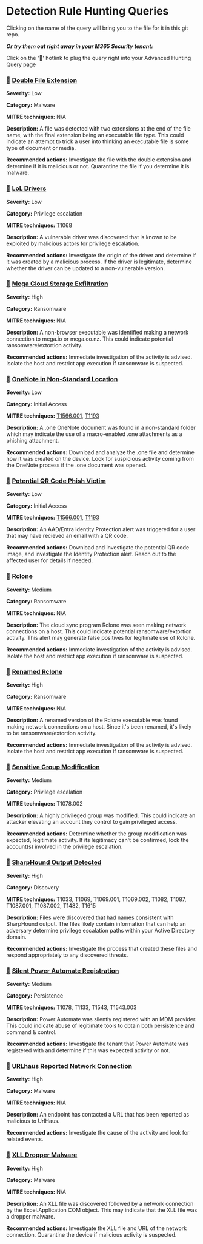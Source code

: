 # Detection Rule Hunting Queries

Clicking on the name of the query will bring you to the file for it in this git repo.

***Or try them out right away in your M365 Security tenant:***

Click on the '🔎' hotlink to plug the query right into your Advanced Hunting Query page

### [🔎](https://security.microsoft.com/v2/advanced-hunting?query=H4sIAAAAAAAAA62W22rbQBCG5zrQdxC-csEt5AC5KA24qZM45GAip7SEXAhbSRwUS7EV2yl5-H4zjqyVbWhgjVjt_rMz_86MVrObSCy5BDKUVEbyJJEk0pIZshjZWAbItQ_kO60vr6AIvYH0pC43UpMM6R19g_ka45SZKpot8Az28RIqZzOefAmVsxFMPRgVf5ItZH5PjXhzx_Pcoi5QD88mji9DuV-gR3AVxQ6-Jzcl6wi_pxv0-YnVdp2cTFitQPpV-hWcOjGo5V4FuV4XeGdFsrth78s1U8Yl-ovnGf2tfJZvtt5P1p_YTovliD6hbyHRnZnzfVTnDdupPCAb0QKkOaPEdOoLqwvbszHMgRzQ9tfaLmsHxtKHc8pMjqb6-VV-SFO6jKo50f_n4xyHck58vhwdOfPkaMlvmh_HCdloenK0ycexN0col54cp0Ry5c0RboDB96vo_vLnCNll_hxtT45Q_njn9Bf_rT-Db0aVo4jkzbSKs7YPCqmAiemXPHrujhfy1ZrWeGee19Evsk2VW1fdVrlv0N6h3gZIh7zr_70FlMwZeilnX0x11vtDFx3l1PobWZ1Xb9wK7vrbNKs5a5c7RfYuXxfbEVoJ2dE4Osg1lw2L5wSebRu34RkYY2RvPa075mHPfBqzi1MYNTLN9JnpxB-0bdrNI5UXO3eu7TagllfMPyOdR13VciNws9Bm9cI2s2znJvsHqH1RNIgJAAA&timeRangeId=week) [Double File Extension](DoubleFileExtension.kusto)

**Severity:** Low

**Category:** Malware

**MITRE techniques:** N/A

**Description:** A file was detected with two extensions at the end of the file name, with the final extension being an executable file type. This could indicate an attempt to trick a user into thinking an executable file is some type of document or media.

**Recommended actions:** Investigate the file with the double extension and determine if it is malicious or not. Quarantine the file if you determine it is malware.

### [🔎](https://security.microsoft.com/v2/advanced-hunting?query=H4sIAAAAAAAAA-1X227TQBDdZyT-wURIbaRQmgDlUkWiokVUUBrRlpcKoTRx05TUtmy3oYiP58zZ3cRxnPWSF16Q5dienT0795lMVKhyFahPKsa9r1I1VnegpSoDtYv7RvXBEXKlryb4_YWvTVyh-mlWIq4MydnHSgpqphJgRniG6g1wMqwJRqRGqonvc_VWNdQVqDk4M_A8xTXltQW0mIhFebbwHoOnD_4xnuXVAX7vgPkN6FOs5EAPIM0ldqVGjy7Wc8rdgBRN9VA9UL_BZXWJgBrMNNEWSPCWUo_v5oxlDVchHcKmGiUHb9EGm7NTztU2ZG6qFjGCpWtP3VIX0aIeq-3EekfJtUeHBbShoeVAvKF_54idGsQYO8S60QLiKvmeOdH2adcBdyaURixcj_rciXpGHw3AKc96tBc1GmtbjeiRew-8HSdez8TxGBEvqOEs91yYL52YR4x_8bVfBL5yoh3DF5JlfXpE9p5A74xWuPFAf-1E_0KNY0R5Ch_5ad-uyZliJVs3pto1udQzlccXzZ1HH0wGTbwitO2RRzlj_m_0dWfRR-yIUVkjRNc-csQH0Z1Jc8QT6L8Hfh9MdzaVMTuQYccL151Rc9weIvWCnTBDVQ49q7I7w1ajD2FrXW98TnFnmusUXccTRqFPTevUZKBbo_UyslOTkV_NnHKJO_TqRp2arDwF18irInVMRto5IAFXrK5NDj4BzxS3WLY8O7SUTEMbM6wN4FiUqYmwcEGWR5SmMaPILLMLikxQATtIznPGtEEMewTE6eNbx2tK38gpE8NtM_CIUgzIb_Wumg6thNdYG9N7V3zmmMS0jWyXvAfGBU-U83UXlhN_kH-IVXlGRrLNBU9IpEhnlL7w3nTIA8ogJ2ULvGV77RWq3ymkSEwOadtZtMWJqOFEnFcp64FF_iatLbZ4TOxLWqO6ynXJJRYdcQremq3uVvhFV7H_vqnzja321f7x27P9j691Ymre5VbFlebQsXWLfbbmVud9yxl5Nr6GrOl6Jhwwbk7N_4eMlUz6SasUKZ9J11WvKgqEbv1f5K3uGd01-oyglWf4VkX3ENrybNoq2KxsJfk-pG1z_lu203KPGab3Z9R6QEzJk6KOVu9j4z_ZfYb3yZIVDwvyJdQhJ816JjO0ABa5r_TLH-FhTfX6DwAA&timeRangeId=week) [LoL Drivers](LoLDrivers.kusto)

**Severity:** Low

**Category:** Privilege escalation

**MITRE techniques:** [T1068](https://attack.mitre.org/techniques/T1068/)

**Description:** A vulnerable driver was discovered that is known to be exploited by malicious actors for privilege escalation.

**Recommended actions:** Investigate the origin of the driver and determine if it was created by a malicious process. If the driver is legitimate, determine whether the driver can be updated to a non-vulnerable version.

### [🔎](https://security.microsoft.com/v2/advanced-hunting?query=H4sIAAAAAAAAA72STQrCQAyF31rwDqMH6ClUcCMiuJZaWy3-jHSKiohn95voRnClrZR0yMvLyySTgXKdVCrjnGC1zvKqtNUQPNcBJKirjm5yxDZgFeY047-HW3POwXZgGX7MSFE8kOfUh5NrDZKAeXxn-t_kx2gCfgX9dKMxsZLsEnZtCmtNiXnrLvCNQHfWaWq6Tj3drUqGTmRGNMEu2LNKis7qR_WCSLxjAfvSgn4AKbAKRvPqXkebcdqCdmmKR6LeJtR8hb1td-QGrLB9W5H_31oZPTZfb2m8M5z4PouXvzWvje5Ci7Nb2oad3rQfyxt38J4EAAA&timeRangeId=week) [Mega Cloud Storage Exfiltration](MegaExfiltration.kusto)

**Severity:** High

**Category:** Ransomware

**MITRE techniques:** N/A

**Description:** A non-browser executable was identified making a network connection to mega.io or mega.co.nz. This could indicate potential ransomware/extortion activity.

**Recommended actions:** Immediate investigation of the activity is advised. Isolate the host and restrict app execution if ransomware is suspected.

### [🔎](https://security.microsoft.com/v2/advanced-hunting?query=H4sIAAAAAAAAA6WQQQrCMBBF_1rwDrEH6B2E6kqruHYT04hCbaUNFsHD-zKCK3cyDJO8-fmZpFLUQ1cF6praUleQqE5Jo-aa6SWnSRfYQLqvrpbXzUhWN6gnOgmlU6FSPTSy-u3R49HYfo_P59SCOXq72ePU4ZidjsRSd6IypTeyQRlYt7bb2hsG2EieUWW6swlqSKJm8v80B1RBTzL_QamT9Qq9Abr72LRKAQAA&timeRangeId=week) [OneNote in Non-Standard Location](OneNoteWeirdLocation.kusto)

**Severity:** Low

**Category:** Initial Access

**MITRE techniques:** [T1566.001](https://attack.mitre.org/techniques/T1566/001/), [T1193](https://attack.mitre.org/techniques/T1193/)

**Description:** A .one OneNote document was found in a non-standard folder which may indicate the use of a macro-enabled .one attachments as a phishing attachment.

**Recommended actions:** Download and analyze the .one file and determine how it was created on the device. Look for suspicious activity coming from the OneNote process if the .one document was opened.

### [🔎](https://security.microsoft.com/v2/advanced-hunting?query=H4sIAGTDDWUAA-1Y207bQBCd50r9hzTqA7QGSqsWoTZVIxIEEtCWwEOvKImTEMhNttOU3r69Z87uxnbikASJ9gVZJt7Zuc-Z8ZoN2ZCcVKQsJ_j9IG_lVI7xVJZDKcq-HOC5BKpZHWG1h71j3PflnnSkIRFoDelKVdpYn4kvfbvqYaeAO4_976B0ZUCJdamTJy8vqWWDPuxDsgGZCJJNuQJlAK5oTKtCNifv6Z3KK3cO1AhXFZRzaDS8YULrCnSpZEjuHv62KNOWb3gOQVM_6-AYWo1NxqGaqtQYUq7POLuUVVsq1QKlBo4Odkf0KgBdPQ7o72oqR-9ACbnrI1bV1LLaC8y3y2AxI6J9_G3CSg6Xict5VIffAS7D12HehozWR3ZzoPUpp9p73E3mQzMc0meXD_X4F3ZGsN6g3hyQ0baZiGwVc_KauW9BfkWeyRNYW82UrdAzn-td3Fr3ItY-90PG_8DyhJBUX85BU1sBotN8rwApb3B7M3GWbXvXVvIEcQ9IUd4_REUeFK2galWEXpAjXofIh66u13xkMZJEhqlpQG2Ke9X2lRk0Ff-EbK3JtnyRn8jcb_mMax3UIqgfwbMmP8Ycj-UhpOOqt1O4GSQQZWKLWOs4S4pP7ZSrcRTqUWTzbbppBxw9ot70X53xmL49ILJdn8ZInuxLp8dfGtF3eLsdvDk8xVjbhqVNrJdDnJnUXWLETd8W86e-VYm4IDE3lsPXIbHbxsTqZqBMq1eDjRppdxj71xirs3KR9SeEf3XGlmct8jes-R6oLdidrHcJv01aMu_Qu3r_73q7SrvT1k0rvkObTm_61FfEVcJTmZZ1oqRPghHPLGYWqMU6qWYaVel_MD7xOSRNymdJFxOyxs-Ycps4ClCTNrNTAf-Q-Ggwo5PoyS-Yh7gqF1ibU3ccS5n2kjXpT3CoFadhQP0XVv8aohrhVsuP8O7Iiqmc8C_GaMFW_pTnzGAmco5pqQ2pto002eHpDitMdVQRT3VmUSUdjr0FOi2JwAHkI_ZVZDGl5yZ9r7WIJxOr8g85m0z-5p2BvLlvMG_uzFP_jJ7sL4fpul_y10eu9Ne8o2_SDybGxauzaKe8yqRvJs4bs7_5BvzqCtkb2p0d-91lTr81onT5yZHluU98Ncivnp7xjNLEpTPXZ0eYGZsVSzZ91Ua_lYg19iI37ntTxy3rxZWtRlOSp_pF6x5Xq8yvu16qukeMcMTz2yVPYlpJg63ZMyErNi81T6b3CzPzlJaKuCoknr2lUOhxxg6BBeetsTF9UnCzojD1FvSueZ95C50FJrlKRK3-50PrmbQz-W43knvQ91Seywuu51UpncWYkpyMFUbhcjmgrvTcDy3N9dF0vf4CNS9CZygSAAA&timeRangeId=SetInQuery) [Potential QR Code Phish Victim](QRPhishVictim.kusto)

**Severity:** Low

**Category:** Initial Access

**MITRE techniques:** [T1566.001](https://attack.mitre.org/techniques/T1566/), [T1193](https://attack.mitre.org/techniques/T1193/)

**Description:** An AAD/Entra Identity Protection alert was triggered for a user that may have recieved an email with a QR code.

**Recommended actions:** Download and investigate the potential QR code image, and investigate the Identity Protection alert. Reach out to the affected user for details if needed.

### [🔎](https://security.microsoft.com/v2/advanced-hunting?query=H4sIAAAAAAAAAx2MQQqDQBAE6xzwD-ID_IE3E_AS_ILIEpdEF1Q0h-DbUyxDz0DXdLcEDiKj96l2ThIrb-76gUVno-DGj1I26a2qpJNFaWTIe-FFL0u5a3Meup_cOzDnTMPlrvwaJclMoFZfVfEHylBSLowAAAA&timeRangeId=week) [Rclone](Rclone.kusto)

**Severity:** Medium

**Category:** Ransomware

**MITRE techniques:** N/A

**Description:** The cloud sync program Rclone was seen making network connections on a host. This could indicate potential ransomware/extortion activity. This alert may generate false positives for legitimate use of Rclone.

**Recommended actions:** Immediate investigation of the activity is advised. Isolate the host and restrict app execution if ransomware is suspected.

### [🔎](https://security.microsoft.com/v2/advanced-hunting?query=H4sIAAAAAAAAA62RO6vCQBCFTy34H9RKm2svWPkAm8vFwj6sUYMmETfXB4i_3W_HiIopLGSZzeacM3NmZ4eKtVcix_eXKHRQrp3WGoHHykC86qrprAbcCmxHNDSBS2ATRbZnWuoPLrdanjUG3VjdSKnlNHVhb6FyMDk5sX6II9Eylwhsjqb9Qf2Z9eLhQqWgX3AaEKm2Vun05N0vvVdUK-C9euqyXnsJd1-WvYTzJ_es7mNiswtMRuamYhr9iml8w_nuNDSVQ5Fw36JUPXynsCcQx9-i9Lx18m9v4MkJaITvdzq7aebUd-S9T2L6MomOrqI0FPOeAgAA&timeRangeId=week) [Renamed Rclone](RenamedRclone.kusto)

**Severity:** High

**Category:** Ransomware

**MITRE techniques:** N/A

**Description:** A renamed version of the Rclone executable was found making network connections on a host. Since it's been renamed, it's likely to be ransomware/extortion activity.

**Recommended actions:** Immediate investigation of the activity is advised. Isolate the host and restrict app execution if ransomware is suspected.

### [🔎](https://security.microsoft.com/v2/advanced-hunting?queryId=32333&query=H4sIAAAAAAAAA7VX2W7aQBS9z5X6D1O_BKSUfkDFAwkhSiWSKpCnqIpcbIgbFss2UKSq394zZ8YrNpCokQW279zl3HXGc_ElESUj3JcSS4C3QDZ4u5ZIVrKWUG7FlQUoMfi6-IV4n8iLPOEe4XJlJy3QlXzBpaQnHi4F-hIrSmaZJq0hkWesaJs7UhV0raxtD1YiUOI9NB_lAy3o6wwWJpRag0truoNun0gSUCNInsn5nowHLwJIBFhPjnBfWB816tP097GyAIe2oArWDK86yH3JCCSM0xyX32Djilx6NcQvYJz2bZ0ic49_F3KfaXnOPL0NU14nSr6TN0DkdtQQ0YqJmY7iFhqb9NxgbUIE2v4MtAHlfGZLyRjPa_t8gacAlrxGbUOi0Mhi_KaUupLfoD2zLmeMwojym0Ytt-yOLXG8ZDGZQvcMCEw9BKSdViM6Pltb4w_MRBNfxCicWtv_L5taU2hzeMjiiJH0aeFYBRajXO-P5m_LV95vmNUlI5vAkz7uugomln-HPG4sR0yJP9C6JZrI9kNY8iHNUJfTy-H0SOeKqtHvNGidZLrG4ApJTXUWu2DIuPy0MX6GTMgpl1ee12Cjb6tdRzJHrqkbeuNns1jJJ2vZyeauqe85UHjkcDM_A06A2M7avMN60K27YMfeK2OMpUOMRveU_ZbYHJp4upzzQYbTTPdV7fwu7wKp7z4QJ-T12OGrUhy7Vp-Z1gZzi7tPRAtP8ovdvQS1V8HiAu0Azz6nRIzq6sgjYjVG_XVg5R73B_SZIz-wlkbQLeRYcVamXqpSTaZ-uiW_6r0acH3x7p4N6NPwld5FrNWVzVHZx6lFfpqfvZL2Li1McbXsnrOAZMKTQjnPbe6ODidPisSxNOO7A55jHVnsbq_UX2WUud0h7h4xBuzI12Pez-z5XhXn0Z8V8r_Mujg_DSX0rJqlLd5NX7nYgXzSzEpdRA55p6vsL-6tE8967UL3mxhGFluOdW33MGV3-KKPuWepD6aTNJqm_tf1P-Oe-5Bpfp8p0EO9XWNijiF_h_PENzxf4q0DyyM839veOY70_SdWM9Zqpx9Hm-8fh6u9zr-2re_9LFXpRZnjmIq76dswORmSdHLkHE6pkic8-7jsoOIs8-xXQcCd0Jw3A9sJCWNmurs4c84Pdlw1Jmnkq_TU-1y77qVu5RunT3z6VKO_toq6ynwjfkVpujnJaV0Jz1Spp7GlKZxQdrV-KnZpDK3_ABs1JzYeDgAA&timeRangeId=week) [Sensitive Group Modification](SensitiveGroupModification.kusto)

**Severity:** Medium

**Category:** Privilege escalation

**MITRE techniques:** T1078.002

**Description:** A highly privileged group was modified. This could indicate an attacker elevating an account they control to gain privileged access.

**Recommended actions:** Determine whether the group modification was expected, legitimate activity. If its legitimacy can't be confirmed, lock the account(s) involved in the privilege escalation.

### [🔎](https://security.microsoft.com/v2/advanced-hunting?query=H4sIAAAAAAAAA62RWwrCMBBF77fgHoILcBGi4pdbkNIUH9im9GFBXLxnIvTHH8FhSAZuDodJslWlh64q6Xv6nb4jqdRoUK-lFnopaNKFrGOFmTuqUJ0ToyP0xMkAGbTSSRuoREUd2MfMrPWEaTk3c5gr4f7dXMLXWEYym6rHe2NP0P-b7eYFaePsjnnqj9nPeuYdkquvy7_VOjrN52cz1_fPvAFVokLUygIAAA&timeRangeId=week) [SharpHound Output Detected](SharpHoundOutput.kusto)

**Severity:** High

**Category:** Discovery

**MITRE techniques:** T1033, T1069, T1069.001, T1069.002, T1082, T1087, T1087.001, T1087.002, T1482, T1615

**Description:** Files were discovered that had names consistent with SharpHound output. The files likely contain information that can help an adversary determine privilege escalation paths within your Active Directory domain.

**Recommended actions:** Investigate the process that created these files and respond appropriately to any discovered threats.

### [🔎](https://security.microsoft.com/v2/advanced-hunting?query=H4sIAAAAAAAAA3WP3QqCQBCFz3XQO2ze5xt0EVoUVEQ9gZiUkAquVBfRs_c5GSQVy-weZvb8TKxMF-VKebeqVRnynBn9TKUa8FAD3eV01YleTTnNYZ1BGyUqrDPRgztAZ6pYodZMUhg5Kpl21BHsUayZNOCKSah9p9R6hbw3Kvjp2U8YgQtOAvOgVefjmFemlVjHWyansWm8E7SK7o_LElZu-V4pS1h95-_dR2z_uXtkGTx3-y_UAuR7-z0BPRLZYXoBAAA&timeRangeId=week) [Silent Power Automate Registration](SilentPARegistration.kusto)

**Severity:** Medium

**Category:** Persistence

**MITRE techniques:** T1078, T1133, T1543, T1543.003

**Description:** Power Automate was silently registered with an MDM provider. This could indicate abuse of legitimate tools to obtain both persistence and command & control.

**Recommended actions:** Investigate the tenant that Power Automate was registered with and determine if this was expected activity or not.

### [🔎](https://security.microsoft.com/v2/advanced-hunting?query=H4sIAAAAAAAAA42U22rbQBCG57rQd3DcQGxQkp4DKYYUnItAKKWNr0IJqqQmTmxJWNs4gTx8v_0lq0pryWbZ0xz-2ZmdmZkl5qxnv21hM7uxkFNh36BGzFS8EXPA7YFbglyK1MxiVsccWM76CCVjj-2qwjpGq0BiYVM0rm3I_dJOrI8Vx8jhHtsh47ntA_afOiWcI-iHoGa2BGVlo4AWsd5jLRPd20ig9u0HdpbcHZr-3b-QWNhcrx3Bd_Kjz3uG9tJe2JPkb-RZwnm9Nz3bkTchN8fpr4W-vWKukHL4md0qfq4VbSW9imkKr1dHtIx4Lls-CleVr22RHrbgndm4wnJoTPWbg9rKpb0mVkMLpN37b4wll9hnNGL2uIEVVzwH6py9ifqmE3VCbp03kJoZ0kR5uwXKd8k65cpmxHediBf8pf__sM74Lqz3G7BC5Ld504dOnOd1cS79uy1QP3ai-trOVRNlNW_GOxLe-gzfR2KprGzL9UB1v1fj7YH2SWhjMO6x5zvNF2XTUu-6s1PoZfcparu3VQ5396pMErvwEyrf0UE8fw7dezupankkn3fl7bX60UGVU211fFFletkD5vCDf7ImUM00PQqlEagSU_WLqSTLCH-VhUiYBVUWMTI88n5MwE-lWb4qaGRV0JoZwZrf_QN39aNc4AUAAA&timeRangeId=week) [URLhaus Reported Network Connection](URLhausNetworkEvents.kusto)

**Severity:** High

**Category:** Malware

**MITRE techniques:** N/A

**Description:** An endpoint has contacted a URL that has been reported as malicious to UrlHaus.

**Recommended actions:** Investigate the cause of the activity and look for related events.

### [🔎](https://security.microsoft.com/v2/advanced-hunting?query=H4sIAAAAAAAAA61WXW_TQBDcZyT-gykviZSPAm8gIwUapIpQorYRIPHiJE6a1rGtxGkbCfHbmZ07x057R0WETnbs9e7s3tzcXrrSlUC-ywAjkJksJJEYT7Hc4kqloDWDNcH9DrYpLGPZ4t6Xe5nAkkhHepJjJIifSISoBbxT-HyUr_IFvxliruE7IeISPjfwSWWOtxT2AtiZrGAN4KOxqfU2SGt5Ls9Qa5eYmWyQSytRjOkuq1ZeyBV_c6DFiIsZHbOGWW2uU3zPWHWMJ1NTgioixlXZ9C1iriUrVKSIs7jCvUD8Wt7Sd446NPsGc-1wFktYNYfO4hbPJ5bTl8RRPK25DR6V3zY8IzCrTGvGNj2mtpqELAXEWuJ5BoyIT4GEuF4j87s9T8XJwOgGuN8sU7qGxv8VYtXmj_nA78bbj9Vl7o4cW6QTamdBZXyyeurv1GTW8Rdi7rhOhs9LO6c1PHROOWzvyfMcWRqOOTedOGW-sx0zMStdw8usTSBHqNXwfeTByKgtfR9ypTXqhRPpJ8YA72PWtcLaqaUHT9XSFt4LXMZ2hmsgP-RC3pAvo8Oqhpx6rPZIncdTZG49sJVzbDnm3fLMQ-0X5HiFe-jgXT3OYcmp9WKXufT8jGuLyDE10PAgPFZRtV7X-GJ0dWN1FPI3tfuwQc_Ajv0Z1_vEQ02VEf9LWz68U-RcMMr0Oe1hQ67dhFnWDhWG8pt6iWsdU59ju_6H5xrafqU8-POuwdUEuBlZ8Of-mwbr2jqvda8RYpJH1qHVj9p7tT5-CfXkRKnnLseInXrF_VN1tqdZ0AwTngrKQ1WpK0efnV6ZOgx9hPpTL3bKkyJ06s4ds7-zTKwqUeuIoU__Tmt7u7JvD7oreGr8-14_LI-va9QVuoQe29RvTo6mDgYLoOjdKE1P_Qb8zP-DcrfvIzclsP9XfIrfz-E6Nxq71W9Lvcs2yaDpXDF3qvoe29M3wG7siP98rfqmzrmwp5BLXWEt5x_6gfAE1gkAAA&timeRangeId=SetInQuery) [XLL Dropper Malware](XLLDropper.kusto)

**Severity:** High

**Category:** Malware

**MITRE techniques:** N/A

**Description:** An XLL file was discovered followed by a network connection by the Excel.Application COM object. This may indicate that the XLL file was a dropper malware.

**Recommended actions:** Investigate the XLL file and URL of the network connection. Quarantine the device if malicious activity is suspected.

